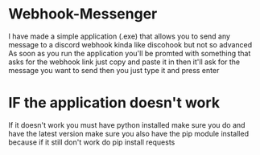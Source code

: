 # Webhook-Messenger
I have made a simple application (.exe) that allows you to send any message to a discord webhook kinda like discohook but not so advanced 
 As soon as you run the application you'll be promted with something that asks for the webhook link just copy and paste it in then it'll ask for the message you want to send then you just type it and press enter
 
# IF the application doesn't work
If it doesn't work you must have python installed make sure you do and have the latest version make sure you also have the pip module installed because if it still don't work do pip install requests
